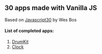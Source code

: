 ## 30 apps made with Vanilla JS
Based on [Javascript30](https://javascript30.com/) by Wes Bos

#### List of completed apps:

01. [DrumKit](https://github.com/aswinsanakan/mini-apps-javascript30/tree/master/01-DrumKit)
02. [Clock](https://github.com/aswinsanakan/mini-apps-javascript30/tree/master/02-Clock)